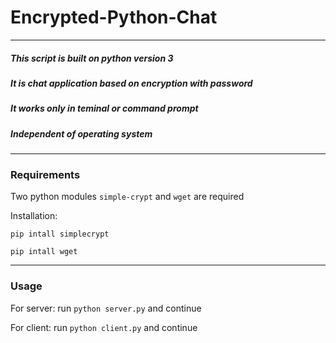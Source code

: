 # Encrypted-Python-Chat
---
##### This script is built on python version 3
##### It is chat application based on encryption with password
##### It works only in teminal or command prompt
##### Independent of operating system
---
### Requirements
Two python modules `simple-crypt` and `wget` are required

Installation:

  `pip intall simplecrypt`
  
  `pip intall wget`
  
---
### Usage

For server: run `python server.py` and continue

For client: run `python client.py` and continue
